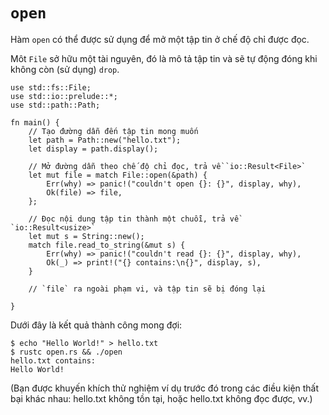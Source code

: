 # `open`

Hàm `open` có thể được sử dụng để mở một tập tin ở chế độ chỉ được đọc.

Môt `File` sở hữu một tài nguyên, đó là mô tả tập tin và sẽ tự động đóng khi không còn (sử dụng) `drop`.

```rust,editable,ignore
use std::fs::File;
use std::io::prelude::*;
use std::path::Path;

fn main() {
    // Tạo đường dẫn đến tập tin mong muốn
    let path = Path::new("hello.txt");
    let display = path.display();

    // Mở đường dẫn theo chế độ chỉ đọc, trả về `io::Result<File>`
    let mut file = match File::open(&path) {
        Err(why) => panic!("couldn't open {}: {}", display, why),
        Ok(file) => file,
    };

    // Đọc nội dung tập tin thành một chuỗi, trả về `io::Result<usize>`
    let mut s = String::new();
    match file.read_to_string(&mut s) {
        Err(why) => panic!("couldn't read {}: {}", display, why),
        Ok(_) => print!("{} contains:\n{}", display, s),
    }

    // `file` ra ngoài phạm vi, và tập tin sẽ bị đóng lại
    
}
```

Dưới đây là kết quả thành công mong đợi:

```shell
$ echo "Hello World!" > hello.txt
$ rustc open.rs && ./open
hello.txt contains:
Hello World!
```

(Bạn được khuyến khích thử nghiệm ví dụ trước đó trong các điều kiện thất bại 
khác nhau: hello.txt không tồn tại, hoặc hello.txt không đọc được, vv.)
